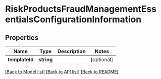 # RiskProductsFraudManagementEssentialsConfigurationInformation

## Properties
Name | Type | Description | Notes
------------ | ------------- | ------------- | -------------
**templateId** | **string** |  | [optional] 

[[Back to Model list]](../README.md#documentation-for-models) [[Back to API list]](../README.md#documentation-for-api-endpoints) [[Back to README]](../README.md)


